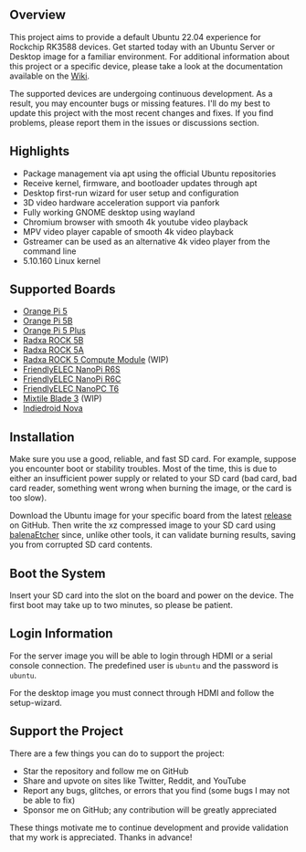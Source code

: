 ## Overview

This project aims to provide a default Ubuntu 22.04 experience for Rockchip RK3588 devices. Get started today with an Ubuntu Server or Desktop image for a familiar environment. For additional information about this project or a specific device, please take a look at the documentation available on the [Wiki](https://github.com/Joshua-Riek/ubuntu-rockchip/wiki).

The supported devices are undergoing continuous development. As a result, you may encounter bugs or missing features. I'll do my best to update this project with the most recent changes and fixes. If you find problems, please report them in the issues or discussions section.

## Highlights

* Package management via apt using the official Ubuntu repositories
* Receive kernel, firmware, and bootloader updates through apt
* Desktop first-run wizard for user setup and configuration
* 3D video hardware acceleration support via panfork
* Fully working GNOME desktop using wayland
* Chromium browser with smooth 4k youtube video playback
* MPV video player capable of smooth 4k video playback
* Gstreamer can be used as an alternative 4k video player from the command line
* 5.10.160 Linux kernel

## Supported Boards

* [Orange Pi 5](http://www.orangepi.org/html/hardWare/computerAndMicrocontrollers/details/Orange-Pi-5.html)
* [Orange Pi 5B](http://www.orangepi.org/html/hardWare/computerAndMicrocontrollers/details/Orange-Pi-5B.html)
* [Orange Pi 5 Plus](http://www.orangepi.org/html/hardWare/computerAndMicrocontrollers/details/Orange-Pi-5-plus.html)
* [Radxa ROCK 5B](https://wiki.radxa.com/Rock5/hardware/5b)
* [Radxa ROCK 5A](https://wiki.radxa.com/Rock5/hardware/5a)
* [Radxa ROCK 5 Compute Module](https://wiki.radxa.com/Rock5/CM) (WIP)
* [FriendlyELEC NanoPi R6S](https://wiki.friendlyelec.com/wiki/index.php/NanoPi_R6S)
* [FriendlyELEC NanoPi R6C](https://wiki.friendlyelec.com/wiki/index.php/NanoPi_R6C)
* [FriendlyELEC NanoPC T6](https://wiki.friendlyelec.com/wiki/index.php/NanoPC-T6)
* [Mixtile Blade 3](https://www.mixtile.com/blade-3/) (WIP)
* [Indiedroid Nova](https://indiedroid.us)

## Installation

Make sure you use a good, reliable, and fast SD card. For example, suppose you encounter boot or stability troubles. Most of the time, this is due to either an insufficient power supply or related to your SD card (bad card, bad card reader, something went wrong when burning the image, or the card is too slow).

Download the Ubuntu image for your specific board from the latest [release](https://github.com/Joshua-Riek/ubuntu-rockchip/releases) on GitHub. Then write the xz compressed image to your SD card using [balenaEtcher](https://www.balena.io/etcher) since, unlike other tools, it can validate burning results, saving you from corrupted SD card contents.

## Boot the System

Insert your SD card into the slot on the board and power on the device. The first boot may take up to two minutes, so please be patient.

## Login Information

For the server image you will be able to login through HDMI or a serial console connection. The predefined user is `ubuntu` and the password is `ubuntu`.

For the desktop image you must connect through HDMI and follow the setup-wizard.

## Support the Project

There are a few things you can do to support the project:

* Star the repository and follow me on GitHub
* Share and upvote on sites like Twitter, Reddit, and YouTube
* Report any bugs, glitches, or errors that you find (some bugs I may not be able to fix)
* Sponsor me on GitHub; any contribution will be greatly appreciated

These things motivate me to continue development and provide validation that my work is appreciated. Thanks in advance!

